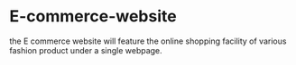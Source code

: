 # E-commerce-website
the E commerce website will feature the online shopping facility of various fashion product under a single webpage.
